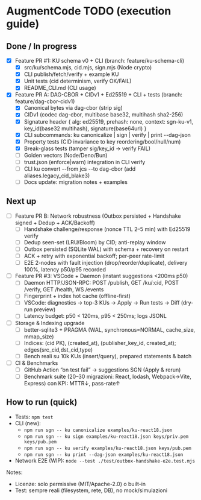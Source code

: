# AugmentCode TODO (execution guide)

## Done / In progress
- [x] Feature PR #1: KU schema v0 + CLI (branch: feature/ku-schema-cli)
  - [x] src/ku/schema.mjs, cid.mjs, sign.mjs (Node crypto)
  - [x] CLI publish/fetch/verify + example KU
  - [x] Unit tests (cid determinism, verify OK/FAIL)
  - [x] README_CLI.md (CLI usage)

- [x] Feature PR A: DAG-CBOR + CIDv1 + Ed25519 + CLI + tests (branch: feature/dag-cbor-cidv1)
  - [x] Canonical bytes via dag-cbor (strip sig)
  - [x] CIDv1 (codec dag-cbor, multibase base32, multihash sha2-256)
  - [x] Signature header { alg: ed25519, prehash: none, context: sgn-ku-v1, key_id(base32 multihash), signature(base64url) }
  - [x] CLI subcommands: ku canonicalize | sign | verify | print --dag-json
  - [x] Property tests (CID invariance to key reordering/bool/null/num)
  - [x] Break-glass tests (tamper sig/key_id → verify FAIL)
  - [ ] Golden vectors (Node/Deno/Bun)
  - [ ] trust.json (enforce|warn) integration in CLI verify
  - [ ] CLI ku convert --from jcs --to dag-cbor (add aliases.legacy_cid_blake3)
  - [ ] Docs update: migration notes + examples

## Next up
- [ ] Feature PR B: Network robustness (Outbox persisted + Handshake signed + Dedup + ACK/Backoff)
  - [ ] Handshake challenge/response (nonce TTL 2–5 min) with Ed25519 verify
  - [ ] Dedup seen-set (LRU/Bloom) by CID; anti-replay window
  - [ ] Outbox persisted (SQLite WAL) with schema + recovery on restart
  - [ ] ACK + retry with exponential backoff; per-peer rate-limit
  - [ ] E2E 2-nodes with fault injection (drop/reorder/duplicate), delivery 100%, latency p50/p95 recorded

- [ ] Feature PR #3: VSCode + Daemon (instant suggestions <200ms p50)
  - [ ] Daemon HTTP/JSON-RPC: POST /publish, GET /ku/:cid, POST /verify, GET /health, WS /events
  - [ ] Fingerprint + index hot cache (offline-first)
  - [ ] VSCode: diagnostics → top-3 KUs → Apply → Run tests → Diff (dry-run preview)
  - [ ] Latency budget: p50 < 120ms, p95 < 250ms; logs JSONL

- [ ] Storage & Indexing upgrade
  - [ ] better-sqlite3 + PRAGMA (WAL, synchronous=NORMAL, cache_size, mmap_size)
  - [ ] Indices: (cid PK), (created_at), (publisher_key_id, created_at); edges(src_cid,dst_cid,type)
  - [ ] Bench reali su 10k KUs (insert/query), prepared statements & batch

- [ ] CI & Benchmarks
  - [ ] GitHub Action “on test fail” → suggestions SGN (Apply & rerun)
  - [ ] Benchmark suite (20–30 migrazioni: React, lodash, Webpack→Vite, Express) con KPI: MTTR↓, pass-rate↑

## How to run (quick)
- Tests: `npm test`
- CLI (new):
  - `npm run sgn -- ku canonicalize examples/ku-react18.json`
  - `npm run sgn -- ku sign examples/ku-react18.json keys/priv.pem keys/pub.pem`
  - `npm run sgn -- ku verify examples/ku-react18.json keys/pub.pem`
  - `npm run sgn -- ku print --dag-json examples/ku-react18.json`
- Network E2E (WIP): `node --test ./test/outbox-handshake-e2e.test.mjs`

Notes:
- Licenze: solo permissive (MIT/Apache-2.0) o built-in
- Test: sempre reali (filesystem, rete, DB), no mock/simulazioni
